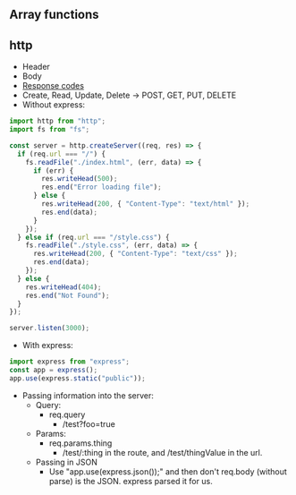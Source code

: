 ## Array functions

## http
- Header
- Body
- [Response codes](https://developer.mozilla.org/en-US/docs/Web/HTTP/Reference/Status)
- Create, Read, Update, Delete -> POST, GET, PUT, DELETE
- Without express:
```js
import http from "http";
import fs from "fs";

const server = http.createServer((req, res) => {
  if (req.url === "/") {
    fs.readFile("./index.html", (err, data) => {
      if (err) {
        res.writeHead(500);
        res.end("Error loading file");
      } else {
        res.writeHead(200, { "Content-Type": "text/html" });
        res.end(data);
      }
    });
  } else if (req.url === "/style.css") {
    fs.readFile("./style.css", (err, data) => {
      res.writeHead(200, { "Content-Type": "text/css" });
      res.end(data);
    });
  } else {
    res.writeHead(404);
    res.end("Not Found");
  }
});

server.listen(3000);
```
- With express:
```js
import express from "express";
const app = express();
app.use(express.static("public"));
```
- Passing information into the server:
    - Query: 
        - req.query 
            - /test?foo=true
    - Params: 
        - req.params.thing
            - /test/:thing in the route, and /test/thingValue in the url.
    - Passing in JSON
        - Use "app.use(express.json());" and then don't req.body (without parse) is the JSON. express parsed it for us.
